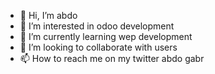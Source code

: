 - 👋 Hi, I’m abdo
- 👀 I’m interested in odoo development
- 🌱 I’m currently learning wep development
- 💞️ I’m looking to collaborate with users
- 📫 How to reach me on my twitter abdo gabr 

<!---
abdomgg/abdomgg is a ✨ special ✨ repository because its `README.md` (this file) appears on your GitHub profile.
You can click the Preview link to take a look at your changes.
--->

